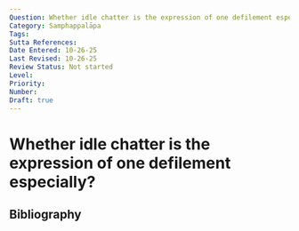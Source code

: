 ```yaml
---
Question: Whether idle chatter is the expression of one defilement especially?
Category: Samphappalāpa
Tags: 
Sutta References: 
Date Entered: 10-26-25
Last Revised: 10-26-25
Review Status: Not started
Level: 
Priority: 
Number: 
Draft: true
---
```


# Whether idle chatter is the expression of one defilement especially?

## Bibliography

<!-- 

Notes:



-->